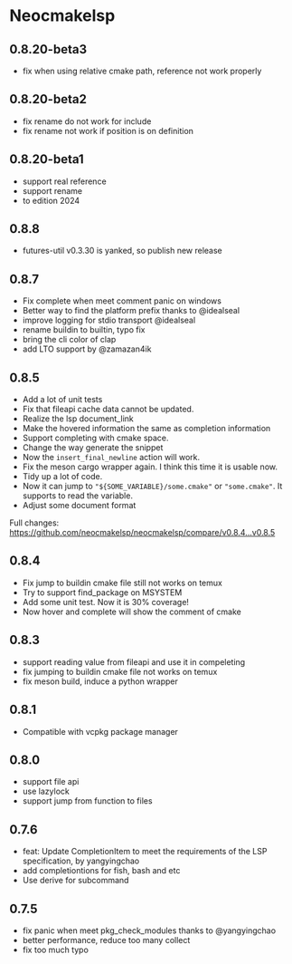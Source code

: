# Neocmakelsp

## 0.8.20-beta3
- fix when using relative cmake path, reference not work properly

## 0.8.20-beta2
- fix rename do not work for include
- fix rename not work if position is on definition

## 0.8.20-beta1
- support real reference
- support rename
- to edition 2024

## 0.8.8
- futures-util v0.3.30 is yanked, so publish new release

## 0.8.7
- Fix complete when meet comment panic on windows
- Better way to find the platform prefix thanks to @idealseal
- improve logging for stdio transport @idealseal
- rename buildin to builtin, typo fix
- bring the cli color of clap
- add LTO support by @zamazan4ik

## 0.8.5
- Add a lot of unit tests
- Fix that fileapi cache data cannot be updated.
- Realize the lsp document_link
- Make the hovered information the same as completion information
- Support completing with cmake space.
- Change the way generate the snippet
- Now the `insert_final_newline` action will work.
- Fix the meson cargo wrapper again. I think this time it is usable now.
- Tidy up a lot of code.
- Now it can jump to `"${SOME_VARIABLE}/some.cmake"` or `"some.cmake"`. It supports to read the variable.
- Adjust some document format

Full changes: https://github.com/neocmakelsp/neocmakelsp/compare/v0.8.4...v0.8.5

## 0.8.4
- Fix jump to buildin cmake file still not works on temux
- Try to support find_package on MSYSTEM
- Add some unit test. Now it is 30% coverage!
- Now hover and complete will show the comment of cmake

## 0.8.3
- support reading value from fileapi and use it in compeleting
- fix jumping to buildin cmake file not works on temux
- fix meson build, induce a python wrapper

## 0.8.1

- Compatible with vcpkg package manager

## 0.8.0

- support file api
- use lazylock
- support jump from function to files

## 0.7.6

- feat: Update CompletionItem to meet the requirements of the LSP specification, by yangyingchao
- add completiontions for fish, bash and etc
- Use derive for subcommand

## 0.7.5

- fix panic when meet pkg_check_modules thanks to @yangyingchao
- better performance, reduce too many collect
- fix too much typo
